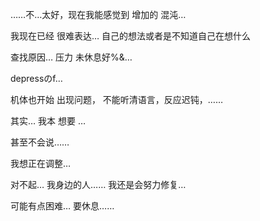 ……不…太好，现在我能感觉到 增加的 混沌…

我现在已经 很难表达… 自己的想法或者是不知道自己在想什么

查找原因… 压力 未休息好%&…

depressのf… 

机体也开始 出现问题， 不能听清语言，反应迟钝，……

其实… 我本 想要 …

甚至不会说……

我想正在调整…

对不起… 我身边的人…… 我还是会努力修复…

可能有点困难… 要休息……
